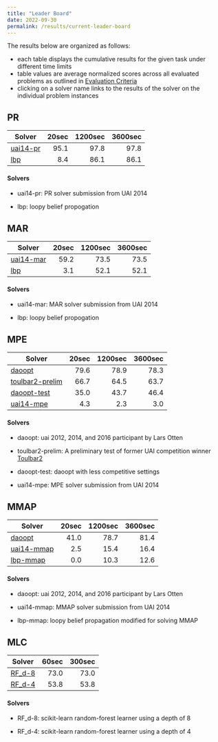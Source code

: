 ```yaml
---
title: "Leader Board"
date: 2022-09-30
permalink: /results/current-leader-board
---
```




The results below are organized as follows:
- each table displays the cumulative results for the given task under different time limits
- table values are average normalized scores across all evaluated problems as outlined in [Evaluation Criteria](https://uaicompetition.github.io/uci-2022/results/evaluation-criteria/)
- clicking on a solver name links to the results of the solver on the individual problem instances 


## PR

|                    Solver                    | 20sec | 1200sec | 3600sec |
| -------------------------------------------- | ----: | ------: | ------: |
| [uai14-pr](solver-scores/uai14-pr-scores.md) |  95.1 |    97.8 |    97.8 |
| [lbp](solver-scores/lbp-scores.md)           |   8.4 |    86.1 |    86.1 |

#### Solvers

- uai14-pr: PR solver submission from UAI 2014

- lbp: loopy belief propogation

## MAR

|                     Solver                     | 20sec | 1200sec | 3600sec |
| ---------------------------------------------- | ----: | ------: | ------: |
| [uai14-mar](solver-scores/uai14-mar-scores.md) |  59.2 |    73.5 |    73.5 |
| [lbp](solver-scores/lbp-scores.md)             |   3.1 |    52.1 |    52.1 |

#### Solvers

- uai14-mar: MAR solver submission from UAI 2014

- lbp: loopy belief propogation

## MPE

|                           Solver                           | 20sec | 1200sec | 3600sec |
| ---------------------------------------------------------- | ----: | ------: | ------: |
| [daoopt](solver-scores/daoopt-scores.md)                   |  79.6 |    78.9 |    78.3 |
| [toulbar2-prelim](solver-scores/toulbar2-prelim-scores.md) |  66.7 |    64.5 |    63.7 |
| [daoopt-test](solver-scores/daoopt-test-scores.md)         |  35.0 |    43.7 |    46.4 |
| [uai14-mpe](solver-scores/uai14-mpe-scores.md)             |   4.3 |     2.3 |     3.0 |

#### Solvers

- daoopt: uai 2012, 2014, and 2016 participant by Lars Otten

- toulbar2-prelim: A preliminary test of former UAI competition winner [Toulbar2](https://github.com/toulbar2/toulbar2)

- daoopt-test: daoopt with less competitive settings

- uai14-mpe: MPE solver submission from UAI 2014

## MMAP

|                      Solver                      | 20sec | 1200sec | 3600sec |
| ------------------------------------------------ | ----: | ------: | ------: |
| [daoopt](solver-scores/daoopt-scores.md)         |  41.0 |    78.7 |    81.4 |
| [uai14-mmap](solver-scores/uai14-mmap-scores.md) |   2.5 |    15.4 |    16.4 |
| [lbp-mmap](solver-scores/lbp-mmap-scores.md)     |   0.0 |    10.3 |    12.6 |

#### Solvers

- daoopt: uai 2012, 2014, and 2016 participant by Lars Otten

- uai14-mmap: MMAP solver submission from UAI 2014

- lbp-mmap: loopy belief propagation modified for solving MMAP

## MLC

|                  Solver                  | 60sec | 300sec |
| ---------------------------------------- | ----: | -----: |
| [RF_d-8](solver-scores/RF_d-8-scores.md) |  73.0 |   73.0 |
| [RF_d-4](solver-scores/RF_d-4-scores.md) |  53.8 |   53.8 |

#### Solvers

- RF_d-8: scikit-learn random-forest learner using a depth of 8

- RF_d-4: scikit-learn random-forest learner using a depth of 4

